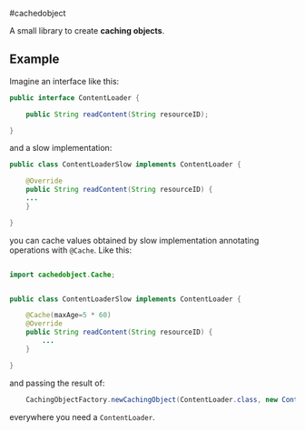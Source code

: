 #cachedobject

A small library to create __caching objects__.

## Example

Imagine an interface like this:

```java
public interface ContentLoader {

    public String readContent(String resourceID);

}
```

and a slow implementation:

```java
public class ContentLoaderSlow implements ContentLoader {

    @Override
    public String readContent(String resourceID) {
	...
    }

}
```

you can cache values obtained by slow implementation annotating operations with ```@Cache```. Like this:

```java

import cachedobject.Cache;


public class ContentLoaderSlow implements ContentLoader {

    @Cache(maxAge=5 * 60)
    @Override
    public String readContent(String resourceID) {
        ...
    }

}
```

and passing the result of:

```java
    CachingObjectFactory.newCachingObject(ContentLoader.class, new ContentLoaderSlow())
```
everywhere you need a ```ContentLoader```.
